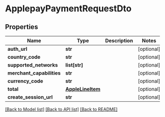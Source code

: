 # ApplepayPaymentRequestDto

## Properties
Name | Type | Description | Notes
------------ | ------------- | ------------- | -------------
**auth_url** | **str** |  | [optional] 
**country_code** | **str** |  | [optional] 
**supported_networks** | **list[str]** |  | [optional] 
**merchant_capabilities** | **str** |  | [optional] 
**currency_code** | **str** |  | [optional] 
**total** | [**AppleLineItem**](AppleLineItem.md) |  | [optional] 
**create_session_url** | **str** |  | [optional] 

[[Back to Model list]](../README.md#documentation-for-models) [[Back to API list]](../README.md#documentation-for-api-endpoints) [[Back to README]](../README.md)


